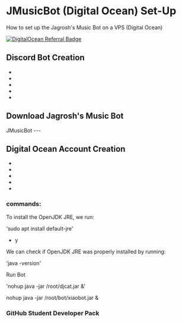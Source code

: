 # JMusicBot (Digital Ocean) Set-Up

How to set up the Jagrosh's Music Bot on a VPS (Digital Ocean)

[![DigitalOcean Referral Badge](https://web-platforms.sfo2.cdn.digitaloceanspaces.com/WWW/Badge%201.svg)](https://www.digitalocean.com/?refcode=51e934beaf76&utm_campaign=Referral_Invite&utm_medium=Referral_Program&utm_source=badge)

## Discord Bot Creation
  *
  *
  *
  *
  *

## Download Jagrosh's Music Bot
JMusicBot ---

## Digital Ocean Account Creation
  *
  *
  *
  *
  *
  
  
  
  
  ### commands:
To install the OpenJDK JRE, we run:

'sudo apt install default-jre'

- y

We can check if OpenJDK JRE was properly installed by running:

'java -version'

Run Bot

'nohup java -jar /root/djcat.jar &'



  nohup java -jar /root/bot/xiaobot.jar &

  
  ### GitHub Student Developer Pack

